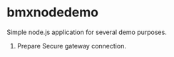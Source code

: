 # bmxnodedemo
Simple node.js application for several demo purposes.

1. Prepare Secure gateway connection.
